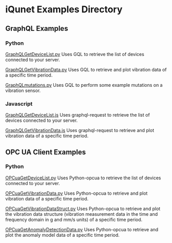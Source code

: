 # iQunet Examples Directory

## GraphQL Examples

### Python
[GraphQLGetDeviceList.py](https://github.com/iqunet/sern/blob/master/examples/GraphQLGetDeviceList.py) Uses GQL to retrieve the list of devices connected to your server.

[GraphQLGetVibrationData.py](https://github.com/iqunet/sern/blob/master/examples/GraphQLGetVibrationData.py) Uses GQL to retrieve and plot vibration data of a specific time period.

[GraphQLmutations.py](https://github.com/iqunet/sern/blob/master/examples/GraphQLmutations.py) Uses GQL to perform some example mutations on a vibration sensor.

### Javascript
[GraphQLGetDeviceList.js](https://github.com/iqunet/sern/blob/master/examples/GraphQLGetDeviceList.js) Uses graphql-request to retrieve the list of devices connected to your server.

[GraphQLGetVibrationData.js](https://github.com/iqunet/sern/blob/master/examples/GraphQLGetVibrationData.js) Uses graphql-request to retrieve and plot vibration data of a specific time period.

## OPC UA Client Examples

### Python
[OPCuaGetDeviceList.py](https://github.com/iqunet/sern/blob/master/examples/OPCuaGetDeviceList.py) Uses Python-opcua to retrieve the list of devices connected to your server.

[OPCuaGetVibrationData.py](https://github.com/iqunet/sern/blob/master/examples/OPCuaGetVibrationData.py) Uses Python-opcua to retrieve and plot vibration data of a specific time period.

[OPCuaGetVibrationDataStruct.py](https://github.com/iqunet/sern/blob/master/examples/OPCuaGetVibrationDataStruct.py) Uses Python-opcua to retrieve and plot the vibration data structure (vibration measurement data in the time and frequency domain in g and mm/s units) of a specific time period.

[OPCuaGetAnomalyDetectionData.py](https://github.com/iqunet/sern/blob/master/examples/OPCuaGetAnomalyDetectionData.py) Uses Python-opcua to retrieve and plot the anomaly model data of a specific time period.

